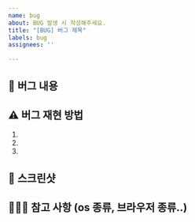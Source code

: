 ```yaml
---
name: bug
about: BUG 발생 시 작성해주세요.
title: "[BUG] 버그 제목"
labels: bug
assignees: ''

---
```


## 🚨 버그 내용

## ⚠ 버그 재현 방법

1.
2.
3.

## 📸 스크린샷

## 🙇🏻‍♀️ 참고 사항 (os 종류, 브라우저 종류..)

